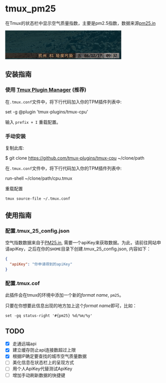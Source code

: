 # tmux_pm25
在Tmux的状态栏中显示空气质量指数，主要是pm2.5指数，数据来源[pm25.in](http://www.pm25.in)

![效果图](./tmux25.png)

## 安装指南
### 使用 [Tmux Plugin Manager](https://github.com/tmux-plugins/tpm) (推荐)

在`.tmux.conf`文件中，将下行代码加入你的TPM插件列表中:

set -g @plugin 'tmux-plugins/tmux-cpu'
    
输入 `prefix + I` 重载配置。
    
### 手动安装
    
复制此库:
    
$ git clone https://github.com/tmux-plugins/tmux-cpu ~/clone/path
        
在`.tmux.conf`文件中，将下行代码加入你的TPM插件列表中:
        
run-shell ~/clone/path/cpu.tmux
          
重载配置
``` bash
tmux source-file ~/.tmux.conf
```

## 使用指南

### 配置.tmux_25_config.json
空气指数数据来自于[PM25.in](http://www.pm25.in), 需要一个apiKey来获取数据。为此，请前往网站申请apiKey，之后在你的`$HOME`目录下创建.tmux_25_config.json, 内容如下：
``` Json
{
  "apiKey": "你申请得到的apiKey"
}
```

### 配置.tmux.cof

此插件会在tmux的环境中添加一个新的*format name*, `pm25`。

只要在你想要此信息出现的地方加上这个*format name*即可，比如：
``` 
set -gq status-right '#{pm25} %d/%m/%y'
```

## TODO

- [X] 走通远端api
- [X] 建立缓存防止api连接数超过上限
- [X] 根据IP确定要查找的城市空气质量数据
- [ ] 美化信息在状态栏上的呈现方式
- [ ] 用个人ApiKey代替测试ApiKey
- [ ] 增加手动刷新数据的快捷键
